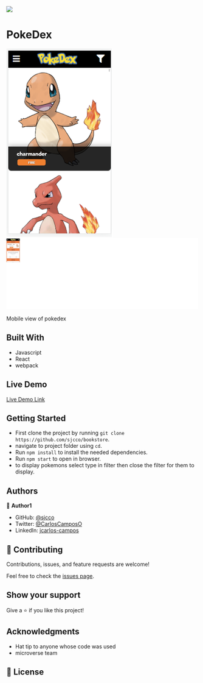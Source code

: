 ![](https://img.shields.io/badge/Microverse-blueviolet)

# PokeDex

![screenshot](./screenshot.png)
![screenshot](./screenshot1.png)

Mobile view of pokedex

## Built With

- Javascript
- React
- webpack

## Live Demo

[Live Demo Link](https://adoring-curran-fd1e41.netlify.app/)


## Getting Started

- First clone the project by running `git clone https://github.com/sjcco/bookstore`.
- navigate to project folder using `cd`.
- Run `npm install` to install the needed dependencies.
- Run `npm start` to open in browser.
- to display pokemons select type in filter then close the filter for them to display.

## Authors

👤 **Author1**

- GitHub: [@sjcco](https://github.com/githubhandle)
- Twitter: [@CarlosCamposO](https://twitter.com/twitterhandle)
- LinkedIn: [jcarlos-campos](https://linkedin.com/jcarlos-campos)


## 🤝 Contributing

Contributions, issues, and feature requests are welcome!

Feel free to check the [issues page](http://github.com/sjcco/bookstore/issues/).

## Show your support

Give a ⭐️ if you like this project!

## Acknowledgments

- Hat tip to anyone whose code was used
- microverse team

## 📝 License